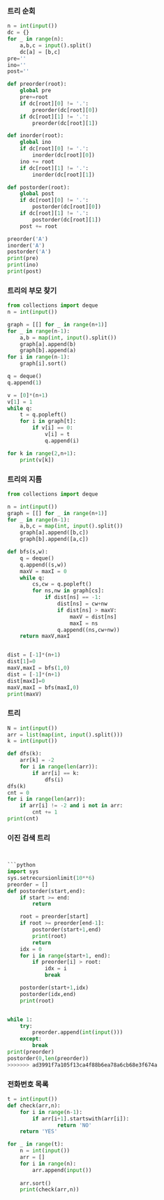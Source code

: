 ### 트리 순회

```python
n = int(input())
dc = {}
for _ in range(n):
    a,b,c = input().split()
    dc[a] = [b,c]
pre=''
ino=''
post=''

def preorder(root):
    global pre
    pre+=root
    if dc[root][0] != '.':
        preorder(dc[root][0])
    if dc[root][1] != '.':
        preorder(dc[root][1])

def inorder(root):
    global ino
    if dc[root][0] != '.':
        inorder(dc[root][0])
    ino += root
    if dc[root][1] != '.':
        inorder(dc[root][1])

def postorder(root):
    global post
    if dc[root][0] != '.':
        postorder(dc[root][0])
    if dc[root][1] != '.':
        postorder(dc[root][1])
    post += root

preorder('A')
inorder('A')
postorder('A')
print(pre)
print(ino)
print(post)
```

### 트리의 부모 찾기

```python
from collections import deque
n = int(input())

graph = [[] for _ in range(n+1)]
for _ in range(n-1):
    a,b = map(int, input().split())
    graph[a].append(b)
    graph[b].append(a)
for i in range(n-1):
    graph[i].sort()

q = deque()
q.append(1)

v = [0]*(n+1)
v[1] = 1
while q:
    t = q.popleft()
    for i in graph[t]:
        if v[i] == 0:
            v[i] = t
            q.append(i)

for k in range(2,n+1):
    print(v[k])
```

### 트리의 지름

```python
from collections import deque

n = int(input())
graph = [[] for _ in range(n+1)]
for _ in range(n-1):
    a,b,c = map(int, input().split())
    graph[a].append([b,c])
    graph[b].append([a,c])

def bfs(s,w):
    q = deque()
    q.append((s,w))
    maxV = maxI = 0
    while q:
        cs,cw = q.popleft()
        for ns,nw in graph[cs]:
            if dist[ns] == -1:
                dist[ns] = cw+nw
                if dist[ns] > maxV:
                    maxV = dist[ns]
                    maxI = ns
                q.append((ns,cw+nw))
    return maxV,maxI


dist = [-1]*(n+1)
dist[1]=0
maxV,maxI = bfs(1,0)
dist = [-1]*(n+1)
dist[maxI]=0
maxV,maxI = bfs(maxI,0)
print(maxV)
```

### 트리

```python
N = int(input())
arr = list(map(int, input().split()))
k = int(input())

def dfs(k):
    arr[k] = -2
    for i in range(len(arr)):
        if arr[i] == k:
            dfs(i)
dfs(k)
cnt = 0
for i in range(len(arr)):
    if arr[i] != -2 and i not in arr:
        cnt += 1
print(cnt)

```

### 이진 검색 트리

```python


```python
import sys
sys.setrecursionlimit(10**6)
preorder = []
def postorder(start,end):
    if start >= end:
        return

    root = preorder[start]
    if root >= preorder[end-1]:
        postorder(start+1,end)
        print(root)
        return
    idx = 0
    for i in range(start+1, end):
        if preorder[i] > root:
            idx = i
            break

    postorder(start+1,idx)
    postorder(idx,end)
    print(root)


while 1:
    try:
        preorder.append(int(input()))
    except:
        break
print(preorder)
postorder(0,len(preorder))
>>>>>>> ad3991f7a105f13ca4f88b6ea78a6cb68e3f674a
```

### 전화번호 목록

```python
t = int(input())
def check(arr,n):
    for i in range(n-1):
        if arr[i+1].startswith(arr[i]):
                return 'NO'
    return 'YES'

for _ in range(t):
    n = int(input())
    arr = []
    for i in range(n):
        arr.append(input())
    
    arr.sort()
    print(check(arr,n))

```

